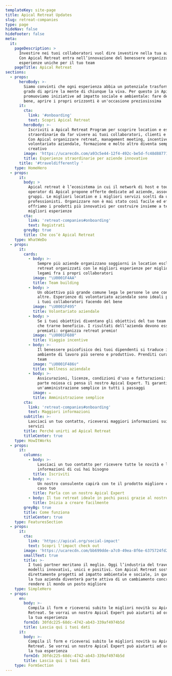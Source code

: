 ```yaml
---
templateKey: site-page
title: Apical Retreat Updates
slug: retreat-companies
type: page
hideNav: false
hideFooter: false
meta:
  it:
    pageDescription: >
      Investire nei tuoi collaboratori vuol dire investire nella tua azienda.
      Con Apical Retreat entra nell’innovazione del benessere organizzando
      esperienze uniche per il tuo team
    pageTitle: Apical Retreat
sections:
  - props:
      heroBody: >-
        Siamo convinti che ogni esperienza abbia un potenziale trasformativo in
        grado di aprire la mente di chiunque la viva. Per questo in Apical
        promuoviamo iniziative ad impatto sociale e ambientale: fare del bene fa
        bene, aprire i propri orizzonti è un'occasione preziosissima
      it:
        cta:
          link: '#onboarding'
          text: Scopri Apical Retreat
        heroBody: >-
          Iscriviti a Apical Retreat Program per scoprire location e esperienze
          straordinarie da far vivere ai tuoi collaboratori, clienti e partners.
          Con Apical organizzare retreat, management meeting, incentive,
          volontariato aziendale, formazione e molto altro diventa semplice e
          creativo
        image: 'https://ucarecdn.com/a93c5e44-12f4-492c-be5d-fc48d887719f/'
        title: Esperienze straordinarie per aziende innovative
      title: '#traveldifferently '
    type: HomeHero
  - props:
      it:
        body: >
          Apical retreat è l’ecosistema in cui il network di host e tour
          operator di Apical propone offerte dedicate ad aziende, associazioni e
          gruppi. Le migliori location e i migliori servizi scelti da un team di
          professionisti. Organizzare non è mai stato così facile ed efficace:
          offriamo i prodotti più innovativi per costruire insieme a te le
          migliori esperienze
        cta:
          link: 'retreat-companies#onboarding'
          text: Registrati
        greyBg: true
        title: Che cos’è Apical Retreat
    type: WhatWeDo
  - props:
      it:
        cards:
          - body: >-
              Sempre più aziende organizzano soggiorni in location esclusive in
              retreat organizzati con le migliori esperienze per migliorare i
              legami fra i propri collaboratori
            image: "\U0001F4AA"
            title: Team building
          - body: >
              Un obiettivo più grande comune lega le persone le une con le
              altre. Esperienze di volontariato aziendale sono ideali per unire
              i tuoi collaboratori facendo del bene
            image: "\U0001F495"
            title: Volontariato aziendale
          - body: >
              Se i tuoi obiettivi diventano gli obiettivi del tuo team non puoi
              che trarne beneficio. I risultati dell’azienda devono essere
              premiati: organizza retreat premio! 
            image: "\U0001F680"
            title: Viaggio incentive
          - body: >-
              Il benessere psicofisico dei tuoi dipendenti si traduce in un
              ambiente di lavoro più sereno e produttivo. Prenditi cura del tuo
              team
            image: "\U0001F486‍♀️"
            title: Wellness aziendale
          - body: >-
              Assicurazioni, licenze, condizioni d'uso e fatturazioni: alla
              parte noiosa ci pensa il nostro Apical Expert. Ti garantiamo
              un'amministrazione semplice in tutti i passaggi
            image: ✏
            title: Amministrazione semplice
        cta:
          link: 'retreat-companies#onboarding'
          text: Maggiori informazioni
        subtitle: >-
          Lasciaci un tuo contatto, riceverai maggiori informazioni sui nostri
          servizi
        title: Perché unirti ad Apical Retreat
        titleCenter: true
    type: HowItWorks
  - props:
      it:
        columns:
          - body: >-
              Lasciaci un tuo contatto per ricevere tutte le novità e le
              informazioni di cui hai bisogno
            title: Iscriviti
          - body: >-
              Un nostro consulente capirà con te il prodotto migliore che fa al
              caso tuo
            title: Parla con un nostro Apical Expert
          - body: Il tuo retreat ideale in pochi passi grazie al nostro supporto
            title: Inizia a creare facilmente
        greyBg: true
        title: Come funziona
        titleCenter: true
    type: FeaturesSection
  - props:
      it:
        cta:
          link: 'https://apical.org/social-impact'
          text: Scopri l'impact check out
        image: 'https://ucarecdn.com/bb699dde-a7c0-49ea-8f6e-6375724fd229/'
        smallText: true
        title: >-
          I tuoi partner meritano il meglio. Oggi l’industria del travel offre
          modelli innovativi, unici e positivi. Con Apical Retreat sostieni
          direttamente progetti ad impatto ambientale e sociale, in questo modo
          la tua azienda diventerà parte attiva di un cambiamento concreto per
          rendere il mondo un posto migliore
    type: SimpleHero
  - props:
      en:
        body: >-
          Compila il form e riceverai subito le migliori novità su Apical
          Retreat. Se vorrai un nostro Apical Expert può aiutarti ad organizzare
          la tua esperienza
        formId: 30fdc225-68dc-4742-ab43-339af4974b5d
        title: Lascia qui i tuoi dati
      it:
        body: >-
          Compila il form e riceverai subito le migliori novità su Apical
          Retreat. Se vorrai un nostro Apical Expert può aiutarti ad organizzare
          la tua esperienza
        formId: 30fdc225-68dc-4742-ab43-339af4974b5d
        title: Lascia qui i tuoi dati
    type: FormSection
---
```


